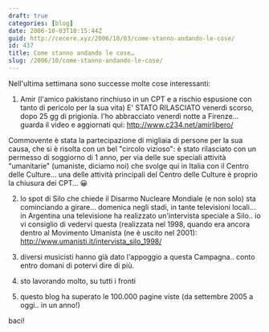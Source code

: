 ```yaml
---
draft: true
categories: [blog]
date: 2006-10-03T10:15:44Z
guid: http://cecere.xyz/2006/10/03/come-stanno-andando-le-cose/
id: 437
title: Come stanno andando le cose…
slug: /2006/10/come-stanno-andando-le-cose/
---
```


Nell'ultima settimana sono successe molte cose interessanti:

1) Amir (l'amico pakistano rinchiuso in un CPT e a rischio espusione con tanto di pericolo per la sua vita) E' STATO RILASCIATO venerdì scorso, dopo 25 gg di prigionia. l'ho abbracciato venerdì notte a Firenze… guarda il video e aggiornati qui: <http://www.c234.net/amirlibero/>

Commovente è stata la partecipazione di migliaia di persone per la sua causa, che si è risolta con un bel "circolo vizioso": è stato rilasciato con un permesso di soggiorno di 1 anno, per via delle sue speciali attività "umanitarie" (umaniste, diciamo noi) che svolge qui in Italia con il Centro delle Culture… una delle attività principali del Centro delle Culture è proprio la chiusura dei CPT… 😀

2) lo spot di Silo che chiede il Disarmo Nucleare Mondiale (e non solo) sta cominciando a girare… domenica negli stadi, in tante televisioni locali… in Argentina una televisione ha realizzato un'intervista speciale a Silo.. io vi consiglio di vedervi questa (realizzata nel 1998, quando era ancora dentro al Movimento Umanista (ne è uscito nel 2001): <a target="_blank" href="http://www.umanisti.it/intervista_silo_1998/">http://www.umanisti.it/intervista_silo_1998/</a>

3) diversi musicisti hanno già dato l'appoggio a questa Campagna.. conto entro domani di potervi dire di più.

4) sto lavorando molto, su tutti i fronti

5) questo blog ha superato le 100.000 pagine viste (da settembre 2005 a oggi.. in un anno!)
  
baci!